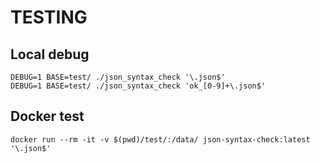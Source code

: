 # TESTING

## Local debug

```console
DEBUG=1 BASE=test/ ./json_syntax_check '\.json$'
DEBUG=1 BASE=test/ ./json_syntax_check 'ok_[0-9]+\.json$'
```

## Docker test

```console
docker run --rm -it -v $(pwd)/test/:/data/ json-syntax-check:latest '\.json$'
```
